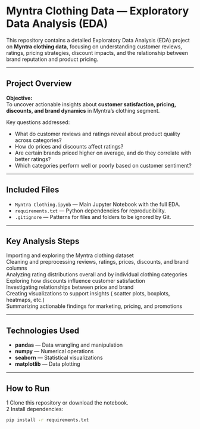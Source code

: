 #  Myntra Clothing Data — Exploratory Data Analysis (EDA)

This repository contains a detailed Exploratory Data Analysis (EDA) project on **Myntra clothing data**, focusing on understanding customer reviews, ratings, pricing strategies, discount impacts, and the relationship between brand reputation and product pricing.

---

##  **Project Overview**

**Objective:**  
To uncover actionable insights about **customer satisfaction, pricing, discounts, and brand dynamics** in Myntra’s clothing segment.  

Key questions addressed:
- What do customer reviews and ratings reveal about product quality across categories?
- How do prices and discounts affect ratings?
- Are certain brands priced higher on average, and do they correlate with better ratings?
- Which categories perform well or poorly based on customer sentiment?

---

##  **Included Files**

- `Myntra Clothing.ipynb` — Main Jupyter Notebook with the full EDA.
- `requirements.txt` — Python dependencies for reproducibility.
- `.gitignore` — Patterns for files and folders to be ignored by Git.

---

##  **Key Analysis Steps**

 Importing and exploring the Myntra clothing dataset  
 Cleaning and preprocessing reviews, ratings, prices, discounts, and brand columns  
 Analyzing rating distributions overall and by individual clothing categories  
 Exploring how discounts influence customer satisfaction  
 Investigating relationships between price and brand  
 Creating visualizations to support insights ( scatter plots, boxplots, heatmaps, etc.)  
 Summarizing actionable findings for marketing, pricing, and promotions

---

##  **Technologies Used**

- **pandas** — Data wrangling and manipulation  
- **numpy** — Numerical operations  
- **seaborn** — Statistical visualizations  
- **matplotlib** — Data plotting

---

##  **How to Run**

1️ Clone this repository or download the notebook.  
2️ Install dependencies:
   ```bash
   pip install -r requirements.txt
